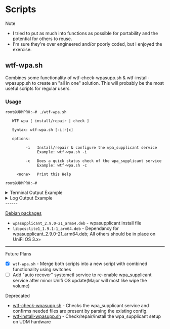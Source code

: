 # Scripts

> [!NOTE]
> - I tried to put as much into functions as possible for portability and the potential for others to reuse.
> - I'm sure they're over engineered and/or poorly coded, but I enjoyed the exercise.
## wtf-wpa.sh
Combines some functionality of wtf-check-wpasupp.sh & wtf-install-wpasupp.sh to create an "all in one" solution.
This will probably be the most useful scripts for regular users.

### Usage
```
root@UDMPRO:~# ./wtf-wpa.sh 
 
   WTF wpa [ install/repair | check ]

   Syntax: wtf-wpa.sh [-i|r|c]

   options: 

         -i   Install/repair & configure the wpa_supplicant service
              Example: wtf-wpa.sh -i

         -c   Does a quick status check of the wpa_supplicant service
              Example: wtf-wpa.sh -c

     <none>   Print this Help

root@UDMPRO:~# 
```

<details>
<summary>Terminal Output Example</summary>
<img width="863" alt="wtf-ui" src="https://github.com/WhiskeyTang0F0xtr0t/unifi/assets/9803191/cc028256-0c30-4141-a612-19a42cb108f7">
</details>

<details>
<summary>Log Output Example</summary>
  
```
[2024-03-12 08:10:15] - *** Logging to: wtf-wpa.log ***
[2024-03-12 08:10:15] - *** Verification Mode ***
[2024-03-12 08:10:15] - *** Checking Hardware Version ***
[2024-03-12 08:10:15] - INFO: Hardware - UniFi Dream Machine Pro
[2024-03-12 08:10:15] - INFO: WAN Interface: eth8
[2024-03-12 08:10:15] - *** Checking for required directories ***
[2024-03-12 08:10:15] - INFO: Found - Backup Path: /root/config
[2024-03-12 08:10:15] - INFO: Found - debPath: /etc/wpa_supplicant/packages
[2024-03-12 08:10:15] - INFO: Found - certPath: /etc/wpa_supplicant/conf
[2024-03-12 08:10:15] - INFO: Found - confPath: /etc/wpa_supplicant/conf
[2024-03-12 08:10:15] - *** Checking for required deb packages ***
[2024-03-12 08:10:15] - INFO: Found - deb_pkg: /etc/wpa_supplicant/packages/libpcsclite1_1.9.1-1_arm64.deb
[2024-03-12 08:10:15] - INFO: Found - deb_pkg: /etc/wpa_supplicant/packages/wpasupplicant_2.9.0-21_arm64.deb
[2024-03-12 08:10:15] - *** Checking for required certificates ***
[2024-03-12 08:10:15] - INFO: Found - CA: /etc/wpa_supplicant/conf/CA.pem
[2024-03-12 08:10:15] - INFO: Found - Client: /etc/wpa_supplicant/conf/Client.pem
[2024-03-12 08:10:15] - INFO: Found - PrivateKey: /etc/wpa_supplicant/conf/PrivateKey.pem
[2024-03-12 08:10:15] - *** Checking for wpa_supplicant.conf ***
[2024-03-12 08:10:15] - INFO: Found - wpa_conf: /etc/wpa_supplicant/conf/wpa_supplicant.conf
[2024-03-12 08:10:15] - *** Checking wpa_supplicant service ***
[2024-03-12 08:10:15] - INFO: wpa_supplicant installed: 2:2.9.0-21
[2024-03-12 08:10:15] - INFO: wpa_supplicant is active
[2024-03-12 08:10:15] - INFO: wpa_supplicant is enabled
[2024-03-12 08:10:15] - *** Testing connection to google.com:80 ***
[2024-03-12 08:10:15] - INFO: Attemp 1/3: netcat google.com:80 SUCCESSFUL
[2024-03-12 08:10:15] - *** Process complete ***
```
</details>
------

[Debian packages](wpa_supplicant/deb%20packages)
- `wpasupplicant_2.9.0-21_arm64.deb` - wpasupplicant install file
- `libpcsclite1_1.9.1-1_arm64.deb` - Dependancy for wpasupplicant_2.9.0-21_arm64.deb; All others should be in place on UniFi OS 3.x+
------

Future Plans
- [X] `wtf-wpa.sh` - Merge both scripts into a new script with combined functionality using switches
- [ ] Add "auto recover" systemctl service to re-enable wpa_supplicant service after minor Unifi OS update(Major will most like wipe the volume)

Deprecated
- [wtf-check-wpasupp.sh](archive/wtf-check-wpasupp.sh) - Checks the wpa_supplicant service and confirms needed files are present by parsing the existing config.
- [wtf-install-wpasupp.sh](archive/wtf-install-wpasupp.sh) - Check/repair/install the wpa_supplicant setup on UDM hardware


